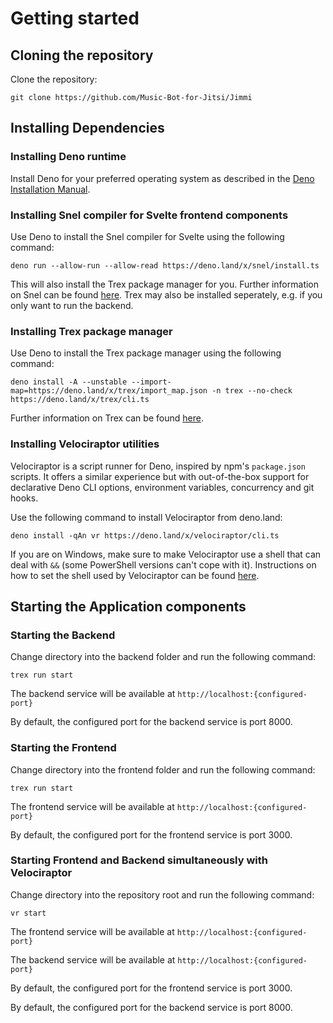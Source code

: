 # Getting started

## Cloning the repository
Clone the repository:
  
`git clone https://github.com/Music-Bot-for-Jitsi/Jimmi`

## Installing Dependencies

### Installing Deno runtime

Install Deno for your preferred operating system as described in the [Deno Installation Manual](https://deno.land/manual/getting_started/installation).

### Installing Snel compiler for Svelte frontend components

Use Deno to install the Snel compiler for Svelte using the following command:

`deno run --allow-run --allow-read https://deno.land/x/snel/install.ts`
  
This will also install the Trex package manager for you.
Further information on Snel can be found [here](https://github.com/crewdevio/Snel).
Trex may also be installed seperately, e.g. if you only want to run the backend.


### Installing Trex package manager

Use Deno to install the Trex package manager using the following command:
  
`deno install -A --unstable --import-map=https://deno.land/x/trex/import_map.json -n trex --no-check https://deno.land/x/trex/cli.ts`
  
Further information on Trex can be found [here](https://deno.land/x/trex).

### Installing Velociraptor utilities
Velociraptor is a script runner for Deno, inspired by npm's `package.json` scripts. It offers a similar experience but with out-of-the-box support for declarative Deno CLI options, environment variables, concurrency and git hooks.

Use the following command to install Velociraptor from deno.land:
  
`deno install -qAn vr https://deno.land/x/velociraptor/cli.ts`
  
If you are on Windows, make sure to make Velociraptor use a shell that can deal with `&&` (some PowerShell versions can't cope with it).
Instructions on how to set the shell used by Velociraptor can be found [here](https://deno.land/x/velociraptor#shell-scripting).

## Starting the Application components

### Starting the Backend
Change directory into the backend folder and run the following command:

`trex run start`

The backend service will be available at `http://localhost:{configured-port}`

By default, the configured port for the backend service is port 8000.

### Starting the Frontend
Change directory into the frontend folder and run the following command:

`trex run start`

The frontend service will be available at `http://localhost:{configured-port}`

By default, the configured port for the frontend service is port 3000.

### Starting Frontend and Backend simultaneously with Velociraptor
Change directory into the repository root and run the following command:

`vr start`

The frontend service will be available at `http://localhost:{configured-port}`

The backend service will be available at `http://localhost:{configured-port}`

By default, the configured port for the frontend service is port 3000.

By default, the configured port for the backend service is port 8000.
